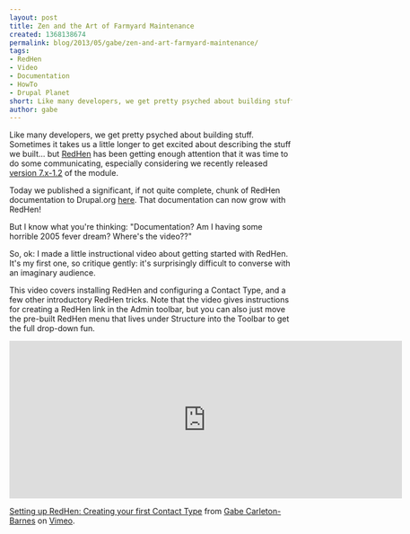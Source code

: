 ```yaml
---
layout: post
title: Zen and the Art of Farmyard Maintenance
created: 1368138674
permalink: blog/2013/05/gabe/zen-and-art-farmyard-maintenance/
tags:
- RedHen
- Video
- Documentation
- HowTo
- Drupal Planet
short: Like many developers, we get pretty psyched about building stuff. Sometimes it takes us a little longer to get excited about describing the stuff we built... but RedHen has been getting enough attention that it was time to do some communicating, especially considering we recently released version 7.x-1.2 of the module.
author: gabe
---
```

Like many developers, we get pretty psyched about building stuff. Sometimes it takes us a little longer to get excited about describing the stuff we built... but <a href="http://redhencrm.com/">RedHen</a> has been getting enough attention that it was time to do some communicating, especially considering we recently released <a href="(http://drupal.org/project/redhen">version 7.x-1.2</a> of the module.

Today we published a significant, if not quite complete, chunk of RedHen documentation to Drupal.org <a href="http://drupal.org/node/1989564">here</a>. That documentation can now grow with RedHen!

But I know what you're thinking: "Documentation? Am I having some horrible 2005 fever dream? Where's the video??"

So, ok: I made a little instructional video about getting started with RedHen. It's my first one, so critique gently: it's surprisingly difficult to converse with an imaginary audience.

This video covers installing RedHen and configuring a Contact Type, and a few other introductory RedHen tricks. Note that the video gives instructions for creating a RedHen link in the Admin toolbar, but you can also just move the pre-built RedHen menu that lives under Structure into the Toolbar to get the full drop-down fun.

<iframe src="http://player.vimeo.com/video/73735324/" width="700" height="281" frameborder="0" webkitallowfullscreen mozallowfullscreen allowfullscreen></iframe> <p><a href="http://vimeo.com/65782778/">Setting up RedHen: Creating your first Contact Type</a> from <a href="http://vimeo.com/user18206923">Gabe Carleton-Barnes</a> on <a href="http://vimeo.com">Vimeo</a>.</p>
